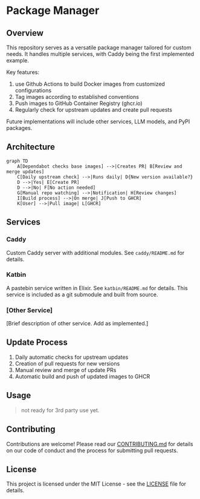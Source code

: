 #  Package Manager

## Overview
This repository serves as a versatile package manager tailored for custom needs. It handles multiple services, with Caddy being the first implemented example.

Key features:
1. use Github Actions to build Docker images from customized configurations
2. Tag images according to established conventions
3. Push images to GitHub Container Registry (ghcr.io)
4. Regularly check for upstream updates and create pull requests

Future implementations will include other services, LLM models, and PyPI packages.


## Architecture

```mermaid
graph TD
    A[Dependabot checks base images] -->|Creates PR| B[Review and merge updates]
    C[Daily upstream check] -->|Runs daily| D{New version available?}
    D -->|Yes| E[Create PR]
    D -->|No| F[No action needed]
    G[Manual repo watching] -->|Notification| H[Review changes]
    I[Build process] -->|On merge| J[Push to GHCR]
    K[User] -->|Pull image| L[GHCR]
```

## Services

### Caddy
Custom Caddy server with additional modules. See `caddy/README.md` for details.

### Katbin
A pastebin service written in Elixir. See `katbin/README.md` for details. This service is included as a git submodule and built from source.

### [Other Service]
[Brief description of other service. Add as implemented.]

## Update Process
1. Daily automatic checks for upstream updates
2. Creation of pull requests for new versions
3. Manual review and merge of update PRs
4. Automatic build and push of updated images to GHCR

## Usage
> not ready for 3rd party use yet. 

## Contributing
Contributions are welcome! Please read our [CONTRIBUTING.md](CONTRIBUTING.md) for details on our code of conduct and the process for submitting pull requests.

## License
This project is licensed under the MIT License - see the [LICENSE](LICENSE) file for details.